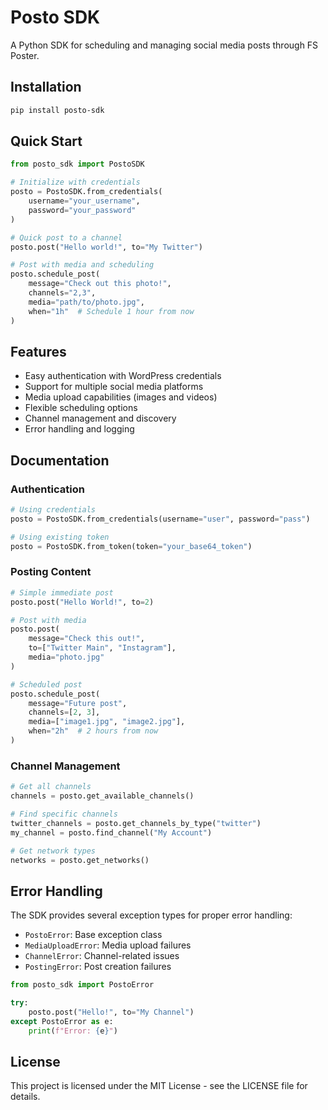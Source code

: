 # Posto SDK

A Python SDK for scheduling and managing social media posts through FS Poster.

## Installation

```bash
pip install posto-sdk
```

## Quick Start

```python
from posto_sdk import PostoSDK

# Initialize with credentials
posto = PostoSDK.from_credentials(
    username="your_username",
    password="your_password"
)

# Quick post to a channel
posto.post("Hello world!", to="My Twitter")

# Post with media and scheduling
posto.schedule_post(
    message="Check out this photo!",
    channels="2,3",
    media="path/to/photo.jpg",
    when="1h"  # Schedule 1 hour from now
)
```

## Features

- Easy authentication with WordPress credentials
- Support for multiple social media platforms
- Media upload capabilities (images and videos)
- Flexible scheduling options
- Channel management and discovery
- Error handling and logging

## Documentation

### Authentication

```python
# Using credentials
posto = PostoSDK.from_credentials(username="user", password="pass")

# Using existing token
posto = PostoSDK.from_token(token="your_base64_token")
```

### Posting Content

```python
# Simple immediate post
posto.post("Hello World!", to=2)

# Post with media
posto.post(
    message="Check this out!",
    to=["Twitter Main", "Instagram"],
    media="photo.jpg"
)

# Scheduled post
posto.schedule_post(
    message="Future post",
    channels=[2, 3],
    media=["image1.jpg", "image2.jpg"],
    when="2h"  # 2 hours from now
)
```

### Channel Management

```python
# Get all channels
channels = posto.get_available_channels()

# Find specific channels
twitter_channels = posto.get_channels_by_type("twitter")
my_channel = posto.find_channel("My Account")

# Get network types
networks = posto.get_networks()
```

## Error Handling

The SDK provides several exception types for proper error handling:

- `PostoError`: Base exception class
- `MediaUploadError`: Media upload failures
- `ChannelError`: Channel-related issues
- `PostingError`: Post creation failures

```python
from posto_sdk import PostoError

try:
    posto.post("Hello!", to="My Channel")
except PostoError as e:
    print(f"Error: {e}")
```

## License

This project is licensed under the MIT License - see the LICENSE file for details. 